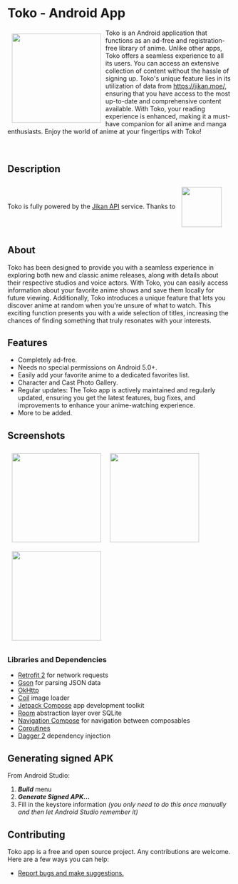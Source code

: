 # Toko - Android App

<img src="https://github.com/N-Pu/Toko/assets/40484678/116cb830-9d75-4f53-a440-fd2cdcaa372c" align="left"
width="200" hspace="10" vspace="10">

Toko is an Android application that functions as an ad-free and registration-free library of anime.
Unlike other apps, Toko offers a seamless experience to all its users. You can access an extensive collection of content without the hassle of signing up.
Toko's unique feature lies in its utilization of data from https://jikan.moe/, ensuring that you have access to the most up-to-date and comprehensive content available.
With Toko, your reading experience is enhanced, making it a must-have companion for all anime and manga enthusiasts. Enjoy the world of anime at your fingertips with Toko!
<br />
<br />
<br />


## Description

Toko is fully powered by the <a href = "https://jikan.moe/">Jikan API</a> service.
Thanks to <a href = "https://github.com/jikan-me/jikan"><img src = "https://github-production-user-asset-6210df.s3.amazonaws.com/40484678/257327979-571f2d19-cd0e-49df-bb06-713b14e771dc.png" align="center"
width="90" hspace="10" vspace="10"></a>

## About

Toko has been designed to provide you with a seamless experience in exploring both new and classic anime releases, along with details about their respective studios and voice actors. 
With Toko, you can easily access information about your favorite anime shows and save them locally for future viewing.
Additionally, Toko introduces a unique feature that lets you discover anime at random when you're unsure of what to watch. 
This exciting function presents you with a wide selection of titles, increasing the chances of finding something that truly resonates with your interests.

## Features
- Completely ad-free.
- Needs no special permissions on Android 5.0+.
- Easily add your favorite anime to a dedicated favorites list.
- Character and Cast Photo Gallery.
- Regular updates: The Toko app is actively maintained and regularly updated, ensuring you get the latest features, bug fixes, and improvements to enhance your anime-watching experience.
- More to be added.

## Screenshots

<img src="https://github.com/N-Pu/Toko/assets/40484678/d13a8c1a-5a15-433e-8be5-d8c6dbafdae4" align="left"
width="200" hspace="10" vspace="10">
<img src="https://github.com/N-Pu/Toko/assets/40484678/ee11e5cd-a3ac-4ab2-8e32-126abd10d7f4" align="center"
width="200" hspace="10" vspace="10">
<img src="https://github.com/N-Pu/Toko/assets/40484678/6b4f8162-1b21-4705-bbbc-fdb1d85bde50" align="center"
width="200" hspace="10" vspace="10">

### Libraries and Dependencies
* <a href="https://square.github.io/retrofit/">Retrofit 2</a> for network requests
* <a href="https://github.com/google/gson">Gson</a> for parsing JSON data
* <a href="https://square.github.io/okhttp/">OkHttp</a>
* <a href="https://github.com/coil-kt/coil">Coil</a> image loader
* <a href="https://developer.android.com/jetpack/compose">Jetpack Compose</a> app development toolkit
* <a href="https://developer.android.com/training/data-storage/room">Room</a> abstraction layer over SQLite
* <a href="https://developer.android.com/jetpack/compose/navigation">Navigation Compose</a> for navigation between composables
* <a href="https://kotlinlang.org/docs/coroutines-overview.html">Coroutines</a>
* <a href="https://kotlinlang.org/docs/coroutines-overview.html">Dagger 2</a> dependency injection

## Generating signed APK
From Android Studio:
1. ***Build*** menu
2. ***Generate Signed APK...***
3. Fill in the keystore information *(you only need to do this once manually and then let Android Studio remember it)*


## Contributing

Toko app is a free and open source project. Any contributions are welcome. Here are a few ways you can help:
 * [Report bugs and make suggestions.](https://github.com/N-Pu/Toko/issues)

